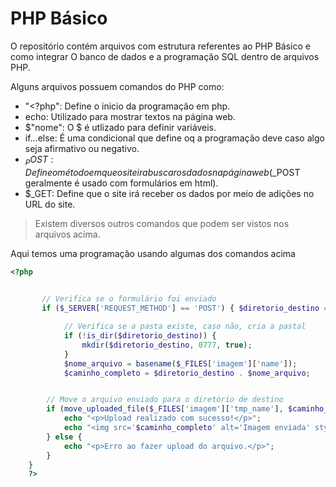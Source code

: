 # PHP Básico

O repositório contém arquivos com estrutura referentes ao PHP Básico e como integrar O banco de dados e a programação SQL dentro de arquivos PHP.

Alguns arquivos possuem comandos do PHP como:
* "<?php": Define o inicio da programação em php.
* echo: Utilizado para mostrar textos na página web.
* $"nome": O $ é utlizado para definir variáveis.
* if...else: É uma condicional que define oq a programação deve caso algo seja afirmativo ou negativo.
* $_POST: Define o método em que o site ira buscar os dados na página web($_POST geralmente é usado com formulários em html).
* $_GET: Define que o site irá receber os dados por meio de adições no URL do site.
> Existem diversos outros comandos que podem ser vistos nos arquivos acima. 


Aqui temos uma programação usando algumas dos comandos acima
```PHP
<?php

 
       // Verifica se o formulário foi enviado 
       if ($_SERVER['REQUEST_METHOD'] == 'POST') { $diretorio_destino = 'uploads/';

            // Verifica se a pasta existe, caso não, cria a pastal 
            if (!is_dir($diretorio_destino)) { 
                mkdir($diretorio_destino, 0777, true);
            }
            $nome_arquivo = basename($_FILES['imagem']['name']); 
            $caminho_completo = $diretorio_destino . $nome_arquivo;


        // Move o arquivo enviado para o diretório de destino
        if (move_uploaded_file($_FILES['imagem']['tmp_name'], $caminho_completo)) {
            echo "<p>Upload realizado com sucesso!</p>";
            echo "<img src='$caminho_completo' alt='Imagem enviada' style='max-width: 300px;'>";
        } else {
            echo "<p>Erro ao fazer upload do arquivo.</p>";
        }
    }
    ?>

```
